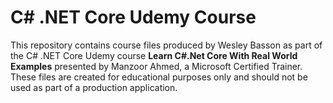 # C# .NET Core Udemy Course

This repository contains course files produced by Wesley Basson as part of the C# .NET Core Udemy course **Learn C#.Net Core With Real World Examples** presented by Manzoor Ahmed, a Microsoft Certified Trainer. These files are created for educational purposes only and should not be used as part of a production application.